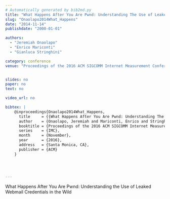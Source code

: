 ```yaml
---
# Automatically generated by bib2md.py
title: "What Happens After You Are Pwnd: Understanding The Use of Leaked Webmail Credentials In The Wild"
slug: "Onaolapo2014What_Happens"
date: "2014-11-14"
publishdate: "2000-01-01"

authors:
  - "Jeremiah Onaolapo"
  - "Enrico Mariconti"
  - "Gianluca Stringhini"

category: conference
venue: "Proceedings of the 2016 ACM SIGCOMM Internet Measurement Conference (IMC)"


slides: no
paper: no
text: no

video_url: no

bibtex: |
    @inproceedings{Onaolapo2014What_Happens,
      title     = {{What Happens After You Are Pwnd: Understanding The Use of Leaked Webmail Credentials In The Wild}},
      author    = {Onaolapo, Jeremiah and Mariconti, Enrico and Stringhini, Gianluca},
      booktitle = {Proceedings of the 2016 ACM SIGCOMM Internet Measurement Conference},
      series    = {IMC},
      month     = {November},
      year      = {2016},
      address   = {Santa Monica, CA},
      publisher = {ACM}
    }




---
```


What Happens After You Are Pwnd: Understanding the Use of Leaked Webmail Credentials in the Wild